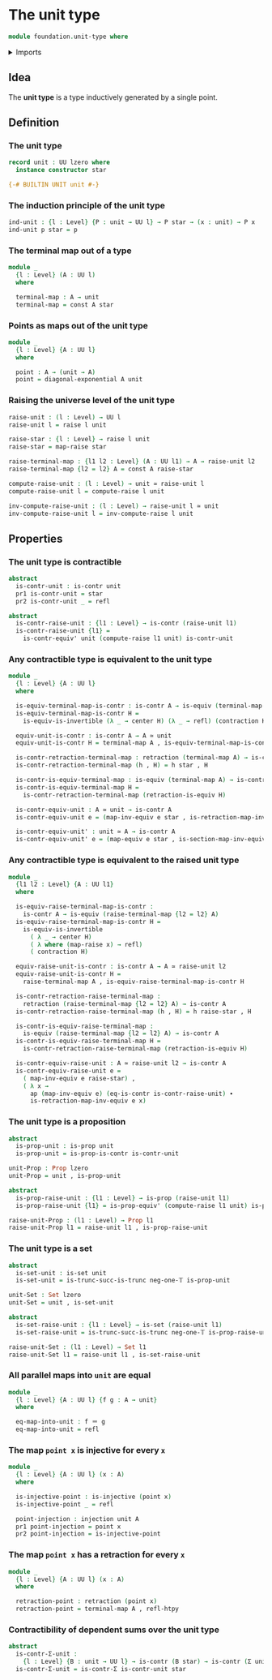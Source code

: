 # The unit type

```agda
module foundation.unit-type where
```

<details><summary>Imports</summary>

```agda
open import foundation.action-on-identifications-functions
open import foundation.dependent-pair-types
open import foundation.diagonal-maps-of-types
open import foundation.raising-universe-levels
open import foundation.universe-levels

open import foundation-core.constant-maps
open import foundation-core.contractible-types
open import foundation-core.equivalences
open import foundation-core.homotopies
open import foundation-core.identity-types
open import foundation-core.injective-maps
open import foundation-core.propositions
open import foundation-core.retractions
open import foundation-core.sets
open import foundation-core.truncated-types
open import foundation-core.truncation-levels
```

</details>

## Idea

The **unit type** is a type inductively generated by a single point.

## Definition

### The unit type

```agda
record unit : UU lzero where
  instance constructor star

{-# BUILTIN UNIT unit #-}
```

### The induction principle of the unit type

```agda
ind-unit : {l : Level} {P : unit → UU l} → P star → (x : unit) → P x
ind-unit p star = p
```

### The terminal map out of a type

```agda
module _
  {l : Level} (A : UU l)
  where

  terminal-map : A → unit
  terminal-map = const A star
```

### Points as maps out of the unit type

```agda
module _
  {l : Level} {A : UU l}
  where

  point : A → (unit → A)
  point = diagonal-exponential A unit
```

### Raising the universe level of the unit type

```agda
raise-unit : (l : Level) → UU l
raise-unit l = raise l unit

raise-star : {l : Level} → raise l unit
raise-star = map-raise star

raise-terminal-map : {l1 l2 : Level} (A : UU l1) → A → raise-unit l2
raise-terminal-map {l2 = l2} A = const A raise-star

compute-raise-unit : (l : Level) → unit ≃ raise-unit l
compute-raise-unit l = compute-raise l unit

inv-compute-raise-unit : (l : Level) → raise-unit l ≃ unit
inv-compute-raise-unit l = inv-compute-raise l unit
```

## Properties

### The unit type is contractible

```agda
abstract
  is-contr-unit : is-contr unit
  pr1 is-contr-unit = star
  pr2 is-contr-unit _ = refl

abstract
  is-contr-raise-unit : {l1 : Level} → is-contr (raise-unit l1)
  is-contr-raise-unit {l1} =
    is-contr-equiv' unit (compute-raise l1 unit) is-contr-unit
```

### Any contractible type is equivalent to the unit type

```agda
module _
  {l : Level} {A : UU l}
  where

  is-equiv-terminal-map-is-contr : is-contr A → is-equiv (terminal-map A)
  is-equiv-terminal-map-is-contr H =
    is-equiv-is-invertible (λ _ → center H) (λ _ → refl) (contraction H)

  equiv-unit-is-contr : is-contr A → A ≃ unit
  equiv-unit-is-contr H = terminal-map A , is-equiv-terminal-map-is-contr H

  is-contr-retraction-terminal-map : retraction (terminal-map A) → is-contr A
  is-contr-retraction-terminal-map (h , H) = h star , H

  is-contr-is-equiv-terminal-map : is-equiv (terminal-map A) → is-contr A
  is-contr-is-equiv-terminal-map H =
    is-contr-retraction-terminal-map (retraction-is-equiv H)

  is-contr-equiv-unit : A ≃ unit → is-contr A
  is-contr-equiv-unit e = (map-inv-equiv e star , is-retraction-map-inv-equiv e)

  is-contr-equiv-unit' : unit ≃ A → is-contr A
  is-contr-equiv-unit' e = (map-equiv e star , is-section-map-inv-equiv e)
```

### Any contractible type is equivalent to the raised unit type

```agda
module _
  {l1 l2 : Level} {A : UU l1}
  where

  is-equiv-raise-terminal-map-is-contr :
    is-contr A → is-equiv (raise-terminal-map {l2 = l2} A)
  is-equiv-raise-terminal-map-is-contr H =
    is-equiv-is-invertible
      ( λ _ → center H)
      ( λ where (map-raise x) → refl)
      ( contraction H)

  equiv-raise-unit-is-contr : is-contr A → A ≃ raise-unit l2
  equiv-raise-unit-is-contr H =
    raise-terminal-map A , is-equiv-raise-terminal-map-is-contr H

  is-contr-retraction-raise-terminal-map :
    retraction (raise-terminal-map {l2 = l2} A) → is-contr A
  is-contr-retraction-raise-terminal-map (h , H) = h raise-star , H

  is-contr-is-equiv-raise-terminal-map :
    is-equiv (raise-terminal-map {l2 = l2} A) → is-contr A
  is-contr-is-equiv-raise-terminal-map H =
    is-contr-retraction-raise-terminal-map (retraction-is-equiv H)

  is-contr-equiv-raise-unit : A ≃ raise-unit l2 → is-contr A
  is-contr-equiv-raise-unit e =
    ( map-inv-equiv e raise-star) ,
    ( λ x →
      ap (map-inv-equiv e) (eq-is-contr is-contr-raise-unit) ∙
      is-retraction-map-inv-equiv e x)
```

### The unit type is a proposition

```agda
abstract
  is-prop-unit : is-prop unit
  is-prop-unit = is-prop-is-contr is-contr-unit

unit-Prop : Prop lzero
unit-Prop = unit , is-prop-unit

abstract
  is-prop-raise-unit : {l1 : Level} → is-prop (raise-unit l1)
  is-prop-raise-unit {l1} = is-prop-equiv' (compute-raise l1 unit) is-prop-unit

raise-unit-Prop : (l1 : Level) → Prop l1
raise-unit-Prop l1 = raise-unit l1 , is-prop-raise-unit
```

### The unit type is a set

```agda
abstract
  is-set-unit : is-set unit
  is-set-unit = is-trunc-succ-is-trunc neg-one-𝕋 is-prop-unit

unit-Set : Set lzero
unit-Set = unit , is-set-unit

abstract
  is-set-raise-unit : {l1 : Level} → is-set (raise-unit l1)
  is-set-raise-unit = is-trunc-succ-is-trunc neg-one-𝕋 is-prop-raise-unit

raise-unit-Set : (l1 : Level) → Set l1
raise-unit-Set l1 = raise-unit l1 , is-set-raise-unit
```

### All parallel maps into `unit` are equal

```agda
module _
  {l : Level} {A : UU l} {f g : A → unit}
  where

  eq-map-into-unit : f ＝ g
  eq-map-into-unit = refl
```

### The map `point x` is injective for every `x`

```agda
module _
  {l : Level} {A : UU l} (x : A)
  where

  is-injective-point : is-injective (point x)
  is-injective-point _ = refl

  point-injection : injection unit A
  pr1 point-injection = point x
  pr2 point-injection = is-injective-point
```

### The map `point x` has a retraction for every `x`

```agda
module _
  {l : Level} {A : UU l} (x : A)
  where

  retraction-point : retraction (point x)
  retraction-point = terminal-map A , refl-htpy
```

### Contractibility of dependent sums over the unit type

```agda
abstract
  is-contr-Σ-unit :
    {l : Level} {B : unit → UU l} → is-contr (B star) → is-contr (Σ unit B)
  is-contr-Σ-unit = is-contr-Σ is-contr-unit star
```
